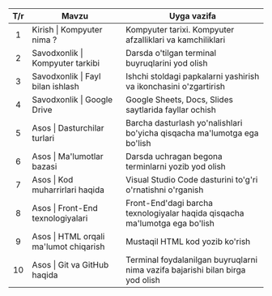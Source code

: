 |T/r| Mavzu 								 | Uyga vazifa |
|:-:| -------------------------------------- | --------------------------------------------------------|
| 1 | Kirish \| Kompyuter nima ?        	 | Kompyuter tarixi. Kompyuter afzalliklari va kamchiliklari |
| 2 | Savodxonlik \| Kompyuter tarkibi  	 | Darsda o'tilgan terminal buyruqlarini yod olish |
| 3 | Savodxonlik \| Fayl bilan ishlash 	 | Ishchi stoldagi papkalarni yashirish va ikonchasini o'zgartirish |
| 4 | Savodxonlik \| Google Drive       	 | Google Sheets, Docs, Slides saytlarida fayllar ochish |
| 5 | Asos \| Dasturchilar turlari			 | Barcha dasturlash yo'nalishlari bo'yicha qisqacha ma'lumotga ega bo'lish |
| 6 | Asos \| Ma'lumotlar bazasi			 | Darsda uchragan begona terminlarni yozib yod olish |
| 7 | Asos \| Kod muharrirlari haqida 		 | Visual Studio Code dasturini to'g'ri o'rnatishni o'rganish |
| 8 | Asos \| Front-End texnologiyalari		 | Front-End'dagi barcha texnologiyalar haqida qisqacha ma'lumotga ega bo'lish |
| 9 | Asos \| HTML orqali ma'lumot chiqarish | Mustaqil HTML kod yozib ko'rish |
| 10 | Asos \| Git va GitHub haqida 		 | Terminal foydalanilgan buyruqlarni nima vazifa bajarishi bilan birga yod olish |